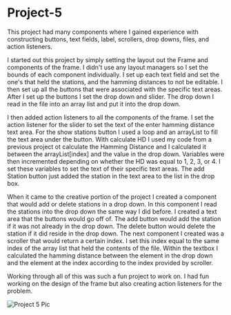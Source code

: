# Project-5

This project had many components where I gained experience with constructing buttons, text fields, label, scrollers, drop downs, files, and action listeners. 

I started out this project by simply setting the layout out the Frame and components of the frame. I didn't use any layout managers so I set the bounds of each component individually. I set up each text field and set the one's that held the stations, and the hamming distances to not be editable. I then set up all the buttons that were associated with the specific text areas. After I set up the buttons I set the drop down and slider. The drop down I read in the file into an array list and  put it into the drop down. 

I then added action listeners to all the components of the frame. I set the action listener for the slider to set the text of the enter hamming distance text area. For the show stations button I used a loop and an arrayList to fill the text area under the button. With calculate HD I used my code from a previous project ot calculate the Hamming Distance and I calculated it between the arrayList[index] and the value in the drop down. Variables were then incremented depending on whether the HD was equal to 1, 2, 3, or 4. I set these variables to set the text of their specific text areas. The add Station button just added the station in the text area to the list in the drop box. 

When it came to the creative portion of the project I created a component that would add or delete stations in a drop down. In this component I read the stations into the drop down the same way I did before. I created a text area that the buttons would go off of. The add button would add the station if it was not already in the drop down. The delete button would delete the station if it did reside in the drop down. The next component I created was a scroller that would return a certain index. I set this index equal to the same index of the array list that held the contents of the file. Within the textbox I calculated the hamming distance between the element in the drop down and the element at the index according to the index provided by scroller. 

Working through all of this was such a fun project to work on. I had fun working on the design of the frame but also creating action listeners for the problem. 

![Project 5 Pic](file:///Users/ryanturcotte/Dropbox/CS%202334%20Spring%202019/Project%205/Project%205%20UML.png)
